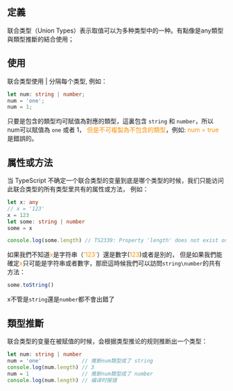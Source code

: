 ## 定義

联合类型（Union Types）表示取值可以为多种类型中的一种。有點像是any類型與類型推斷的結合使用；

## 使用

联合类型使用 | 分隔每个类型, 例如：

```typescript
let num: string | number;
num = 'one';
num = 1;
```

只要是包含的類型均可賦值為對應的類型，這裏包含 `string` 和 `number`，所以num可以賦值為 `one` 或者 1，
<font color=fa9003>但是不可複製為不包含的類型</font>，例如: <font color=fa9003>num = true</font> 是錯誤的。


## 属性或方法

当 TypeScript 不确定一个联合类型的变量到底是哪个类型的时候，我们只能访问此联合类型的所有类型里共有的属性或方法，
例如：

```typescript
let x: any
// x = '123'
x = 123
let some: string | number
some = x

console.log(some.length) // TS2339: Property 'length' does not exist on type 'string | number'. Property 'length' does not exist on type 'number'.
```
如果我們不知道<font color=fa9003>x</font>是字符串（<font color=fa9003>'123'</font>）還是數字(<font color=fa9003>123</font>)或者是別的，
但是如果我們能確定<font color=fa9003>x</font>只可能是字符串或者數字，那麽這時候我們可以訪問`string\number`的共有方法：

```typescript
some.toString()
```

x不管是`string`還是`number`都不會出錯了

## 類型推斷

联合类型的变量在被赋值的时候，会根据类型推论的规则推断出一个类型：

```typescript
let num: string | number
num = 'one'             // 推断num類型成了 string
console.log(num.length) // 3
num = 1                 // 推断num類型成了 number
console.log(num.length) // 编译时报错
```

